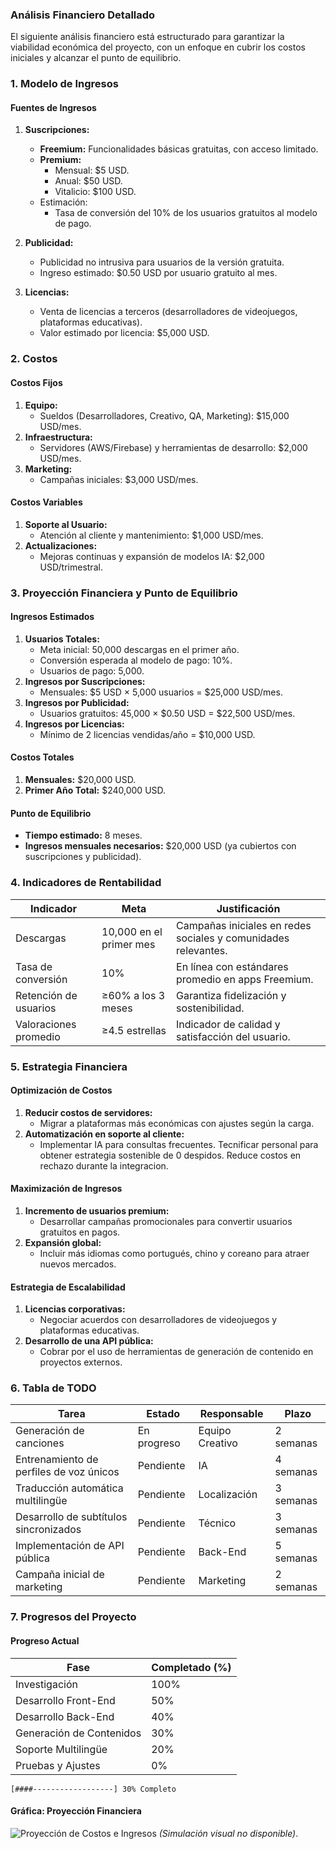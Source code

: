### **Análisis Financiero Detallado**

El siguiente análisis financiero está estructurado para garantizar la viabilidad económica del proyecto, con un enfoque en cubrir los costos iniciales y alcanzar el punto de equilibrio.

### **1. Modelo de Ingresos**

#### **Fuentes de Ingresos**
1. **Suscripciones:**
   - **Freemium:** Funcionalidades básicas gratuitas, con acceso limitado.
   - **Premium:** 
     - Mensual: $5 USD.
     - Anual: $50 USD.
     - Vitalicio: $100 USD.
   - Estimación:
     - Tasa de conversión del 10% de los usuarios gratuitos al modelo de pago.
   
2. **Publicidad:**
   - Publicidad no intrusiva para usuarios de la versión gratuita.
   - Ingreso estimado: $0.50 USD por usuario gratuito al mes.

3. **Licencias:**
   - Venta de licencias a terceros (desarrolladores de videojuegos, plataformas educativas).
   - Valor estimado por licencia: $5,000 USD.

### **2. Costos**

#### **Costos Fijos**
1. **Equipo:**
   - Sueldos (Desarrolladores, Creativo, QA, Marketing): $15,000 USD/mes.
2. **Infraestructura:**
   - Servidores (AWS/Firebase) y herramientas de desarrollo: $2,000 USD/mes.
3. **Marketing:**
   - Campañas iniciales: $3,000 USD/mes.

#### **Costos Variables**
1. **Soporte al Usuario:**
   - Atención al cliente y mantenimiento: $1,000 USD/mes.
2. **Actualizaciones:**
   - Mejoras continuas y expansión de modelos IA: $2,000 USD/trimestral.

### **3. Proyección Financiera y Punto de Equilibrio**

#### **Ingresos Estimados**
1. **Usuarios Totales:**
   - Meta inicial: 50,000 descargas en el primer año.
   - Conversión esperada al modelo de pago: 10%.
   - Usuarios de pago: 5,000.
2. **Ingresos por Suscripciones:**
   - Mensuales: $5 USD × 5,000 usuarios = $25,000 USD/mes.
3. **Ingresos por Publicidad:**
   - Usuarios gratuitos: 45,000 × $0.50 USD = $22,500 USD/mes.
4. **Ingresos por Licencias:**
   - Mínimo de 2 licencias vendidas/año = $10,000 USD.

#### **Costos Totales**
1. **Mensuales:** $20,000 USD.
2. **Primer Año Total:** $240,000 USD.

#### **Punto de Equilibrio**
- **Tiempo estimado:** 8 meses.
- **Ingresos mensuales necesarios:** $20,000 USD (ya cubiertos con suscripciones y publicidad).

### **4. Indicadores de Rentabilidad**

| **Indicador**              | **Meta**                  | **Justificación**                                                                      |
|----------------------------|---------------------------|---------------------------------------------------------------------------------------|
| Descargas                  | 10,000 en el primer mes   | Campañas iniciales en redes sociales y comunidades relevantes.                       |
| Tasa de conversión         | 10%                      | En línea con estándares promedio en apps Freemium.                                   |
| Retención de usuarios      | ≥60% a los 3 meses        | Garantiza fidelización y sostenibilidad.                                             |
| Valoraciones promedio      | ≥4.5 estrellas           | Indicador de calidad y satisfacción del usuario.                                     |

### **5. Estrategia Financiera**

#### **Optimización de Costos**
1. **Reducir costos de servidores:**
   - Migrar a plataformas más económicas con ajustes según la carga.
2. **Automatización en soporte al cliente:**
   - Implementar IA para consultas frecuentes. Tecnificar personal para obtener estrategia sostenible de 0 despidos. Reduce costos en rechazo durante la integracion.

#### **Maximización de Ingresos**
1. **Incremento de usuarios premium:**
   - Desarrollar campañas promocionales para convertir usuarios gratuitos en pagos.
2. **Expansión global:**
   - Incluir más idiomas como portugués, chino y coreano para atraer nuevos mercados.

#### **Estrategia de Escalabilidad**
1. **Licencias corporativas:**
   - Negociar acuerdos con desarrolladores de videojuegos y plataformas educativas.
2. **Desarrollo de una API pública:**
   - Cobrar por el uso de herramientas de generación de contenido en proyectos externos.

### **6. Tabla de TODO**

| **Tarea**                                  | **Estado**      | **Responsable**       | **Plazo**       |
|--------------------------------------------|-----------------|-----------------------|-----------------|
| Generación de canciones                    | En progreso     | Equipo Creativo       | 2 semanas       |
| Entrenamiento de perfiles de voz únicos    | Pendiente       | IA                    | 4 semanas       |
| Traducción automática multilingüe          | Pendiente       | Localización          | 3 semanas       |
| Desarrollo de subtítulos sincronizados     | Pendiente       | Técnico               | 3 semanas       |
| Implementación de API pública              | Pendiente       | Back-End              | 5 semanas       |
| Campaña inicial de marketing               | Pendiente       | Marketing             | 2 semanas       |

### **7. Progresos del Proyecto**

#### **Progreso Actual**
| Fase                       | Completado (%) |
|----------------------------|----------------|
| Investigación              | 100%           |
| Desarrollo Front-End       | 50%            |
| Desarrollo Back-End        | 40%            |
| Generación de Contenidos   | 30%            |
| Soporte Multilingüe        | 20%            |
| Pruebas y Ajustes          | 0%             |

```plaintext
[####------------------] 30% Completo
```

#### **Gráfica: Proyección Financiera**

![Proyección de Costos e Ingresos](https://via.placeholder.com/600x300?text=Proyeccion+Financiera) *(Simulación visual no disponible)*.
